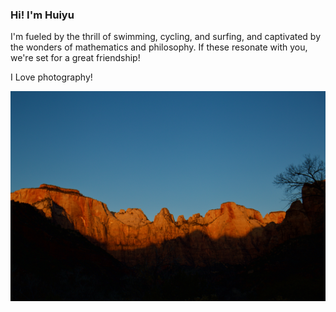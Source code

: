 ### Hi! I'm Huiyu

I'm fueled by the thrill of swimming, cycling, and surfing, and captivated by the wonders of mathematics and philosophy. If these resonate with you, we're set for a great friendship!

I Love photography!

![sunrise](./IMG_6250.jpeg)



<!--
**huiyuxie/huiyuxie** is a ✨ _special_ ✨ repository because its `README.md` (this file) appears on your GitHub profile.

Here are some ideas to get you started:

- 🔭 I’m currently working on ...
- 🌱 I’m currently learning ...
- 👯 I’m looking to collaborate on ...
- 🤔 I’m looking for help with ...
- 💬 Ask me about ...
- 📫 How to reach me: ...
- 😄 Pronouns: ...
- ⚡ Fun fact: ...
-->

